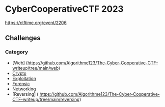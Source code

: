 # CyberCooperativeCTF 2023

https://ctftime.org/event/2206

## Challenges


### Category 

- [Web] (https://github.com/Algorithme123/The-Cyber-Cooperative-CTF-writeup/tree/main/web)
- [Crypto](https://github.com/Algorithme123/The-Cyber-Cooperative-CTF-writeup/tree/main/crypto)
- [Exploitation](https://github.com/Algorithme123/The-Cyber-Cooperative-CTF-writeup/tree/main/exploitation)
- [Forensic](https://github.com/Algorithme123/The-Cyber-Cooperative-CTF-writeup/tree/main/forensics/funding%20secured)
- [Networking](https://github.com/Algorithme123/The-Cyber-Cooperative-CTF-writeup/blob/main/networking/dread%20pirate/)
- [Reversing] ( https://github.com/Algorithme123/The-Cyber-Cooperative-CTF-writeup/tree/main/reversing)
